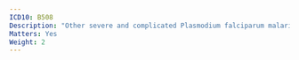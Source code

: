 ```yaml
---
ICD10: B508
Description: "Other severe and complicated Plasmodium falciparum malaria"
Matters: Yes
Weight: 2
---
```

